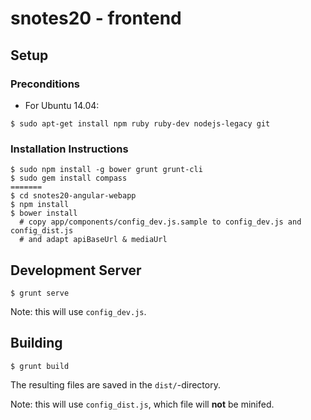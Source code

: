 # snotes20 - frontend

## Setup

### Preconditions
- For Ubuntu 14.04:
```
$ sudo apt-get install npm ruby ruby-dev nodejs-legacy git
```

### Installation Instructions
```
$ sudo npm install -g bower grunt grunt-cli
$ sudo gem install compass
=======
$ cd snotes20-angular-webapp
$ npm install
$ bower install
  # copy app/components/config_dev.js.sample to config_dev.js and config_dist.js
  # and adapt apiBaseUrl & mediaUrl
```

## Development Server

```
$ grunt serve
```

Note: this will use `config_dev.js`.

## Building


```
$ grunt build
```

The resulting files are saved in the `dist/`-directory.

Note: this will use `config_dist.js`, which file will **not** be minifed.

